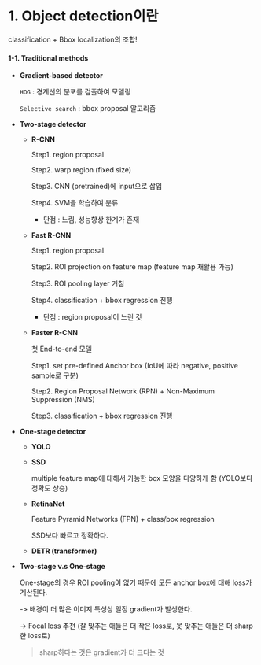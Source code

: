 # 1. Object detection이란

classification + Bbox localization의 조합!

#### 1-1. Traditional methods

- **Gradient-based detector**

  `HOG` : 경계선의 분포를 검출하여 모델링

  `Selective search` : bbox proposal 알고리즘

- **Two-stage detector**

  - **R-CNN**

    Step1. region proposal

    Step2. warp region (fixed size)

    Step3. CNN (pretrained)에 input으로 삽입

    Step4. SVM을 학습하여 분류

    - 단점 : 느림, 성능향상 한계가 존재

  - **Fast R-CNN**

    Step1. region proposal

    Step2. ROI projection on feature map (feature map 재활용 가능)

    Step3. ROI pooling layer 거침

    Step4. classification + bbox regression 진행

    - 단점 : region proposal이 느린 것

  - **Faster R-CNN**

    첫 End-to-end 모델

    Step1. set pre-defined Anchor box (IoU에 따라 negative, positive sample로 구분)

    Step2. Region Proposal Network (RPN) + Non-Maximum Suppression (NMS)

    Step3. classification + bbox regression 진행

- **One-stage detector**

  - **YOLO**

  - **SSD**

    multiple feature map에 대해서 가능한 box 모양을 다양하게 함 (YOLO보다 정확도 상승)

  - **RetinaNet**

    Feature Pyramid Networks (FPN) + class/box regression

    SSD보다 빠르고 정확하다. 

  - **DETR (transformer)**

    

- **Two-stage v.s One-stage**

  One-stage의 경우 ROI pooling이 없기 때문에 모든 anchor box에 대해 loss가 계산된다. 

  -> 배경이 더 많은 이미지 특성상 일정 gradient가 발생한다. 

  -> Focal loss 추천 (잘 맞추는 애들은 더 작은 loss로, 못 맞추는 애들은 더 sharp한 loss로)

  >  sharp하다는 것은 gradient가 더 크다는 것